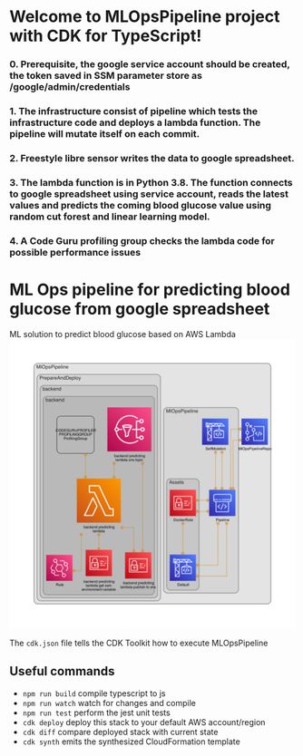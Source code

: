 # Welcome to MLOpsPipeline project with CDK for TypeScript!

### 0. Prerequisite, the google service account should be created, the token saved in SSM parameter store as /google/admin/credentials
### 1. The infrastructure consist of pipeline which tests the infrastructure code and deploys a lambda function. The pipeline will mutate itself on each commit.
### 2. Freestyle libre sensor writes the data to google spreadsheet.
### 3. The lambda function is in Python 3.8. The function connects to google spreadsheet using service account, reads the latest values and predicts the coming blood glucose value using random cut forest and linear learning model.
### 4. A Code Guru profiling group checks the lambda code for possible performance issues


# ML Ops pipeline for predicting blood glucose from google spreadsheet
ML solution to predict blood glucose based on AWS Lambda
![Diagram of Architecture](diagram.png)

The `cdk.json` file tells the CDK Toolkit how to execute MLOpsPipeline

## Useful commands

 * `npm run build`   compile typescript to js
 * `npm run watch`   watch for changes and compile
 * `npm run test`    perform the jest unit tests
 * `cdk deploy`      deploy this stack to your default AWS account/region
 * `cdk diff`        compare deployed stack with current state
 * `cdk synth`       emits the synthesized CloudFormation template
